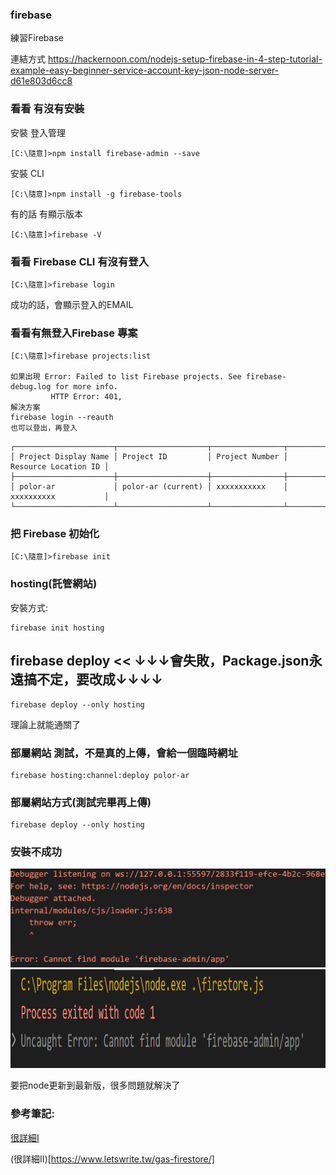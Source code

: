 ### firebase
練習Firebase

連結方式
https://hackernoon.com/nodejs-setup-firebase-in-4-step-tutorial-example-easy-beginner-service-account-key-json-node-server-d61e803d6cc8

### 看看 有沒有安裝

安裝 登入管理
```
[C:\隨意]>npm install firebase-admin --save
```

安裝 CLI
```
[C:\隨意]>npm install -g firebase-tools
```

有的話 有顯示版本
```
[C:\隨意]>firebase -V
```

### 看看  Firebase CLI 有沒有登入
```
[C:\隨意]>firebase login
```
成功的話，會顯示登入的EMAIL

### 看看有無登入Firebase 專案
```
[C:\隨意]>firebase projects:list

如果出現 Error: Failed to list Firebase projects. See firebase-debug.log for more info.
         HTTP Error: 401,
解決方案
firebase login --reauth  
也可以登出，再登入
```


```
┌──────────────────────┬────────────────────┬────────────────┬──────────────────────┐
│ Project Display Name │ Project ID         │ Project Number │ Resource Location ID │
├──────────────────────┼────────────────────┼────────────────┼──────────────────────┤
│ polor-ar             │ polor-ar (current) │ xxxxxxxxxxx    │ xxxxxxxxxx           │
└──────────────────────┴────────────────────┴────────────────┴──────────────────────┘
```

### 把 Firebase 初始化
```
[C:\隨意]>firebase init
```

### hosting(託管網站)
安裝方式:
```
firebase init hosting
```
## firebase deploy  << ↓↓↓會失敗，Package.json永遠搞不定，要改成↓↓↓↓
```
firebase deploy --only hosting
```
理論上就能通關了

### 部屬網站 測試，不是真的上傳，會給一個臨時網址
```
firebase hosting:channel:deploy polor-ar
```

### 部屬網站方式(測試完畢再上傳)
```
firebase deploy --only hosting
```






### 安裝不成功
<img src="2021-11-07.png" width="508" height="158">
<img src="2021-11-09.png" width="508" height="158">

要把node更新到最新版，很多問題就解決了

### 參考筆記:
[很詳細I](https://www.letswrite.tw/cloud-functions-init/)

(很詳細II)[https://www.letswrite.tw/gas-firestore/]
